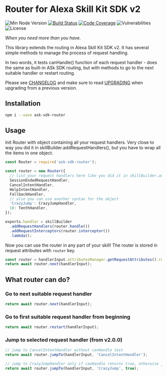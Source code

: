 # Router for Alexa Skill Kit SDK v2

![Min Node Version](https://img.shields.io/node/v/ask-sdk-router.svg?style=flat)
[![Build Status](https://travis-ci.com/fremail/ask-sdk-router.svg?branch=master)](https://travis-ci.com/fremail/ask-sdk-router)
[![Code Coverage](https://img.shields.io/codecov/c/github/fremail/ask-sdk-router.svg?style=flat)](https://codecov.io/gh/fremail/ask-sdk-router)
![Vulnerabilities](https://img.shields.io/snyk/vulnerabilities/github/fremail/ask-sdk-router/package.json.svg?style=flat)
![License](https://img.shields.io/github/license/fremail/ask-sdk-router.svg)

_When you need more than you have._

This library extends the routing in Alexa Skill Kit SDK v2. It has several simple methods to manage the process of request handling.

In two words, it tests canHandle() function of each request handler - does the same as built-in ASk SDK routing, but with methods to go to the next suitable handler or restart routing.

Please see [CHANGELOG](CHANGELOG.md) and make sure to read [UPGRADING](UPGRADING.md) when upgrading from a previous version.

## Installation

```bash
npm i --save ask-sdk-router
```

## Usage

Init Router with object containing all your request handlers. Very close to way you did it in skillBuilder.addRequestHandlers(), but you have to wrap all the items in one object.

```javascript
const Router = require('ask-sdk-router');

const router = new Router({
  // list your request handlers here like you did it in skillBuilder.addRequestHandlers()
  SessionEndedRequestHandler,
  CancelIntentHandler,
  HelpIntentHandler,
  FallbackHandler,
  // also you can use another syntax for the object
  'CrazyJump': CrazyJumpHandler,
  10: TenthHandler,
});

exports.handler = skillBuilder
  .addRequestHandlers(router.handle())
  .addRequestInterceptors(router.interceptor())
  .lambda();
```

Now you can use the router in any part of your skill! The router is stored in request attributes with `router` key.

```javascript
const router = handlerInput.attributesManager.getRequestAttributes().router;
return await router.next(handlerInput);
```

## What router can do?

### Go to next suitable request handler

```javascript
return await router.next(handlerInput);
```

### Go to first suitable request handler from beginning

```javascript
return await router.restart(handlerInput);
```

### Jump to selected request handler (from v2.0.0)

```javascript
// jump to CancelIntentHandler without canHandle test
return await router.jumpTo(handlerInput, 'CancelIntentHandler');

// jump to CrazyJumpHandler only if canHandle returns true, otherwise jumpTo() will return false
return await router.jumpTo(handlerInput, 'CrazyJump', true);
```

